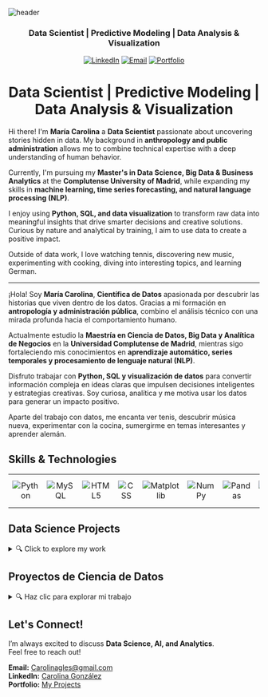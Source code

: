 ![header](https://capsule-render.vercel.app/api?type=venom&color=auto&height=300&section=header&text=Maria%20Carolina&fontSize=90)

<div align="center">

### Data Scientist | Predictive Modeling | Data Analysis & Visualization

[![LinkedIn](https://img.shields.io/badge/LinkedIn-Connect-blue?style=for-the-badge&logo=linkedin)](https://www.linkedin.com/in/carolinagles/)
[![Email](https://img.shields.io/badge/Email-Contact%20Me-red?style=for-the-badge&logo=gmail)](mailto:carolinaglezbernal@gmail.com)
[![Portfolio](https://img.shields.io/badge/Portfolio-Visit%20Site-green?style=for-the-badge&logo=google-chrome)](https://your-portfolio-site.com)

</div>

<h1 align="center">Data Scientist | Predictive Modeling | Data Analysis & Visualization</h1>

Hi there! I'm **María Carolina** a **Data Scientist** passionate about uncovering stories hidden in data. My background in **anthropology and public administration** allows me to combine technical expertise with a deep understanding of human behavior.

Currently, I'm pursuing my **Master's in Data Science, Big Data & Business Analytics** at the **Complutense University of Madrid**, while expanding my skills in **machine learning, time series forecasting, and natural language processing (NLP)**.

I enjoy using **Python, SQL, and data visualization** to transform raw data into meaningful insights that drive smarter decisions and creative solutions. Curious by nature and analytical by training, I aim to use data to create a positive impact.

Outside of data work, I love watching tennis, discovering new music, experimenting with cooking, diving into interesting topics, and learning German.

---

¡Hola! Soy **María Carolina**, **Científica de Datos** apasionada por descubrir las historias que viven dentro de los datos. Gracias a mi formación en **antropología y administración pública**, combino el análisis técnico con una mirada profunda hacia el comportamiento humano.

Actualmente estudio la **Maestría en Ciencia de Datos, Big Data y Analítica de Negocios** en la **Universidad Complutense de Madrid**, mientras sigo fortaleciendo mis conocimientos en **aprendizaje automático, series temporales y procesamiento de lenguaje natural (NLP)**.

Disfruto trabajar con **Python, SQL y visualización de datos** para convertir información compleja en ideas claras que impulsen decisiones inteligentes y estrategias creativas. Soy curiosa, analítica y me motiva usar los datos para generar un impacto positivo.

Aparte del trabajo con datos, me encanta ver tenis, descubrir música nueva, experimentar con la cocina, sumergirme en temas interesantes y aprender alemán. 

## Skills & Technologies  
<table style="width: 100%; text-align: center; border: none;">
    <tr>
        <td style="border: none;"><img src="https://img.shields.io/badge/python-3670A0?style=for-the-badge&logo=python&logoColor=ffdd54" alt="Python"></td>
        <td style="border: none;"><img src="https://img.shields.io/badge/mysql-4479A1.svg?style=for-the-badge&logo=mysql&logoColor=white" alt="MySQL"></td>
        <td style="border: none;"><img src="https://img.shields.io/badge/html5-%23E34F26.svg?style=for-the-badge&logo=html5&logoColor=white" alt="HTML5"></td>
        <td style="border: none;"><img src="https://img.shields.io/badge/CSS3-1572B6?style=for-the-badge&logo=css3&logoColor=white" alt="CSS"></td>
        <td style="border: none;"><img src="https://img.shields.io/badge/Matplotlib-%23ffffff.svg?style=for-the-badge&logo=Matplotlib&logoColor=black" alt="Matplotlib"></td>
        <td style="border: none;"><img src="https://img.shields.io/badge/numpy-%23013243.svg?style=for-the-badge&logo=numpy&logoColor=white" alt="NumPy"></td>
        <td style="border: none;"><img src="https://img.shields.io/badge/pandas-%23150458.svg?style=for-the-badge&logo=pandas&logoColor=white" alt="Pandas"></td>
        <td style="border: none;"><img src="https://img.shields.io/badge/Plotly-%233F4F75.svg?style=for-the-badge&logo=plotly&logoColor=white" alt="Plotly"></td>
           <td style="border: none;"><img src="https://img.shields.io/badge/scikit--learn-%23F7931E.svg?style=for-the-badge&logo=scikit-learn&logoColor=white" alt="scikit-learn"></td>
        <td style="border: none;"><img src="https://img.shields.io/badge/SciPy-%230C55A5.svg?style=for-the-badge&logo=scipy&logoColor=white" alt="SciPy"></td>
    </tr>
</table>



## Data Science Projects  

<details closed>
<summary>🔍 Click to explore my work</summary>

| Project                                                                                                                                                | Description                                                                                            |  Focus                                      |
| --------------------------------------------------------------------------------------------------------------------------------------------------------- | --------------------------------------------------------------------------------------------------------- | --------------------------------------------- |
| [ Interconnect Churn Prediction](https://github.com/carolinagles/datascience/blob/main/16.%20Final_proyect/16.Final_Proyect_en.ipynb)                  | Developed a churn prediction model for a telecom company to retain customers.                             | **Binary Classification & Gradient Boosting** |
| [ Age Estimation Using CV ](https://github.com/carolinagles/datascience/blob/main/15.Computer_vision/15.Computer_vision_en.ipynb)                      | Built a computer vision model to estimate age from images and support compliance with alcohol sales laws. | **Computer Vision & CNN**                     |
| [ Film Junky Union](https://github.com/carolinagles/datascience/blob/main/14.Machine_learning_for_texts/Film_%20junky_union_en.ipynb)                   | Created a sentiment analysis model to classify IMDB reviews as positive or negative.                      | **NLP & Text Classification**                 |
| [ Sweet Lift Taxi](https://github.com/carolinagles/datascience/blob/main/13.Time_series/Sweet_lift_taxi_en.ipynb)                                       | Developed a predictive model for airport taxi demand to optimize driver availability.                     | **Time Series Forecasting**                   |
| [ Rusty Bargain](https://github.com/carolinagles/datascience/blob/main/12.Numerical_methods/Rusty_bargain_en.ipynb)                                     | Built a used car price prediction model for the Rusty Bargain app.                                        | **Regression & Gradient Boosting**            |
| [ Sure Tomorrow](https://github.com/carolinagles/datascience/blob/main/11.Linear_algebra/Sure_tomorrow_en.ipynb)                                        | Machine learning model for an insurance company to improve risk assessment.                               | **Linear Regression & Business Analytics**    |
| [ Oil Wells Optimization](https://github.com/carolinagles/datascience/blob/main/10.Machine_Learning_in_Business/OilyGiant_Company_en.ipynb)            | Identified the best locations for new oil wells using ML.                                                 | **Machine Learning for Business**             |
| [ Beta Bank Churn Prediction](https://github.com/carolinagles/datascience/blob/main/9.Supervised_learning/Beta_bank_en.ipynb)                           | Customer churn prediction model to improve retention strategies.                                          | **Supervised Learning & Imbalanced Data**     |
| [ Megaline Plan Classification](https://github.com/carolinagles/datascience/blob/main/8.Introduction_to_machine_learning/megaline_smart_ultra_en.ipynb) | Developed a model to classify telecom customers into optimal plans.                                       | **ML Classification & Clustering**            |
| [ Taxi & Weather Impact](https://github.com/carolinagles/datascience/blob/main/7.Data_%20collection_%20and_storage_%28SQL%29/taxis_en.ipynb)           | Analyzed the effect of weather on taxi ride durations.                                                    | **SQL & Data Analysis**                       |
| [ Video Game Success Prediction](https://github.com/carolinagles/datascience/blob/main/6.I_Python_and_Software_Engineering/games.ipynb)                 | Identified key factors influencing video game sales.                                                      | **EDA & Predictive Modeling**                 |

</details>

## Proyectos de Ciencia de Datos

<details closed>
<summary>🔍 Haz clic para explorar mi trabajo</summary>

| Proyecto                                                                                                                                                      | Descripción                                                                                                  | Enfoque                                         |
| ---------------------------------------------------------------------------------------------------------------------------------------------------------------- | --------------------------------------------------------------------------------------------------------------- | -------------------------------------------------- |
| [ Predicción de Cancelación en Interconnect](https://github.com/carolinagles/datascience/blob/main/16.%20Final_proyect/16.Final_Proyect_es.ipynb)             | Desarrollé un modelo de predicción de cancelación para una empresa de telecomunicaciones.                       | **Clasificación Binaria & Gradient Boosting**      |
| [ Estimación de Edad con Visión Computacional](https://github.com/carolinagles/datascience/blob/main/15.Computer_vision/15.Computer_vision_es.ipynb)         | Creé un modelo para estimar la edad a partir de imágenes y apoyar el cumplimiento de leyes de venta de alcohol. | **Visión Computacional & CNN**                     |
| [ Film Junky Union](https://github.com/carolinagles/datascience/blob/main/14.Machine_learning_for_texts/Film_%20junky_union_es.ipynb)                          | Desarrollé un modelo de análisis de sentimientos para clasificar reseñas de IMDB.                               | **NLP & Clasificación de Texto**                   |
| [ Sweet Lift Taxi](https://github.com/carolinagles/datascience/blob/main/13.Time_series/Sweet_lift_taxi_es.ipynb)                                              | Construí un modelo para predecir la demanda de taxis en aeropuerto y optimizar la disponibilidad.               | **Series Temporales**                              |
| [ Rusty Bargain](https://github.com/carolinagles/datascience/blob/main/12.Numerical_methods/Rusty_bargain_es.ipynb)                                            | Desarrollé un modelo para predecir precios de autos usados para la app Rusty Bargain.                           | **Regresión & Gradient Boosting**                  |
| [ Sure Tomorrow](https://github.com/carolinagles/datascience/blob/main/11.Linear_algebra/Sure_tomorrow_es.ipynb)                                               | Modelo de machine learning para mejorar la evaluación de riesgos en una aseguradora.                            | **Regresión Lineal & Análisis de Negocios**        |
| [ Optimización de Pozos Petroleros](https://github.com/carolinagles/datascience/blob/main/10.Machine_Learning_in_Business/OilyGiant_Company_es.ipynb)         | Identifiqué las mejores ubicaciones para nuevos pozos mediante ML.                                              | **ML para Negocios**                               |
| [ Predicción de Cancelación en Beta Bank](https://github.com/carolinagles/datascience/blob/main/9.Supervised_learning/Beta_bank_es.ipynb)                      | Modelo para predecir la cancelación de clientes y mejorar estrategias de retención.                             | **Aprendizaje Supervisado & Datos Desbalanceados** |
| [ Clasificación de Planes en Megaline](https://github.com/carolinagles/datascience/blob/main/8.Introduction_to_machine_learning/megaline_smart_ultra_es.ipynb) | Clasifiqué a los clientes en los planes más adecuados usando ML.                                                | **Clasificación & Clustering**                     |
| [ Impacto del Clima en Taxis](https://github.com/carolinagles/datascience/blob/main/7.Data_%20collection_%20and_storage_%28SQL%29/taxis_es.ipynb)             | Analicé cómo el clima afecta la duración de viajes en taxi.                                                     | **SQL & Análisis de Datos**                        |
| [ Predicción de Éxito en Videojuegos](https://github.com/carolinagles/datascience/blob/main/6.I_Python_and_Software_Engineering/games_es.ipynb)                   | Identifiqué factores clave que influyen en las ventas de videojuegos.                                           | **EDA & Modelado Predictivo**                      |

</details>


## Let's Connect!  
I’m always excited to discuss **Data Science, AI, and Analytics**.             
Feel free to reach out!  

**Email:** Carolinagles@gmail.com  
**LinkedIn:** [Carolina González](https://www.linkedin.com/in/carolinagles/)  
**Portfolio:** [My Projects](https://carolinagles.github.io/mypage/#projects)  
